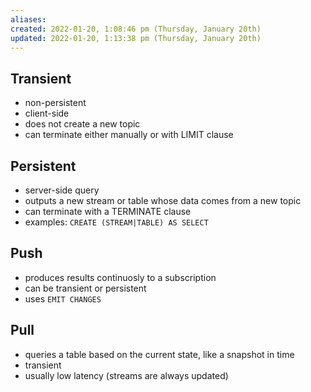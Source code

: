 ```yaml
---
aliases: 
created: 2022-01-20, 1:08:46 pm (Thursday, January 20th)
updated: 2022-01-20, 1:13:38 pm (Thursday, January 20th)
---
```

## Transient
- non-persistent
- client-side
- does not create a new topic
- can terminate either manually or with LIMIT clause

## Persistent
- server-side query
- outputs a new stream or table whose data comes from a new topic
- can terminate with a TERMINATE clause
- examples: `CREATE (STREAM|TABLE) AS SELECT`

## Push
- produces results continuosly to a subscription
- can be transient or persistent
- uses `EMIT CHANGES`

## Pull
- queries a table based on the current state, like a snapshot in time
- transient
- usually low latency (streams are always updated)